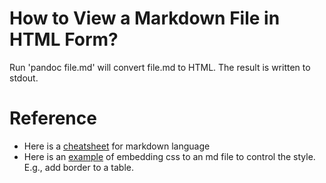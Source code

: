 # How to View a Markdown File in HTML Form?
Run 'pandoc file.md' will convert file.md to HTML. The result is written to stdout.

# Reference
- Here is a [cheatsheet](https://www.markdownguide.org/cheat-sheet/) for markdown language
- Here is an [example](https://www.ssc.wisc.edu/~hemken/Stataworkshops/stmd/Markdown/tables.md) of embedding css to an md file to control the style. E.g., add border to a table.
